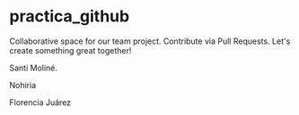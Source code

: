# practica_github
Collaborative space for our team project. Contribute via Pull Requests. Let's create something great together!


Santi Moliné.

Nohiria


Florencia Juárez

